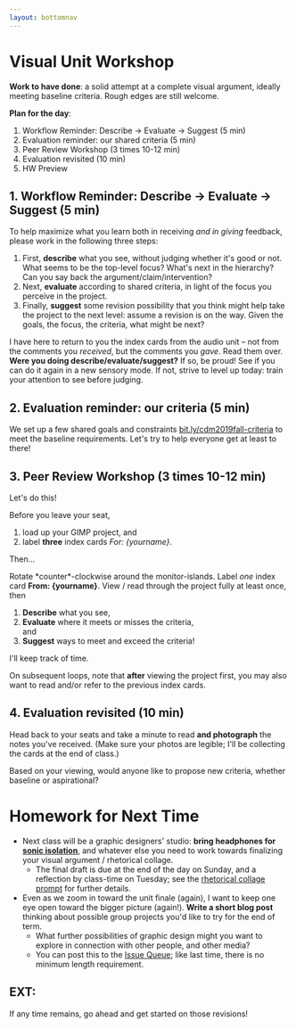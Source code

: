 ```yaml
---
layout: bottomnav
---
```


# Visual Unit Workshop

**Work to have done**: a solid attempt at a complete visual argument, ideally meeting baseline criteria. Rough edges are still welcome.


**Plan for the day**:

1. Workflow Reminder: Describe -> Evaluate -> Suggest (5 min)
2. Evaluation reminder: our shared criteria (5 min)
3. Peer Review Workshop (3 times 10-12 min)
4. Evaluation revisited (10 min)
5. HW Preview


## 1. Workflow Reminder: Describe -> Evaluate -> Suggest (5 min)

<!-- This is the same process as last time, but not everyone was doing it. Please do try: it helps make your comments more concrete and actionable. It's great to like something, but if you can't say *what* you liked, the creator can't build on that knowledge as effectively... and *you* may not be learning as much as you could by giving that comment. -->

To help maximize what you learn both in receiving _and in giving_ feedback, please work in the following three steps:

<div class="alert alert-info">
<ol><li> First, <strong>describe</strong> what you see, without judging whether it's good or not. What seems to be the top-level focus? What's next in the hierarchy? Can you say back the argument/claim/intervention? <!-- Help learn how the eye is drawn. Test whether the audience is getting the main point you want to get across. --></li>
<li>Next, <strong>evaluate</strong> according to shared criteria, in light of the focus you perceive in the project. <!-- This is still a form of description: it's not about "good" or "bad" in the abstract but about where it meets or misses the shared or stated goals. --></li>
<li>Finally, <strong>suggest</strong> some revision possibility that you think might help take the project to the next level: assume a revision is on the way. Given the goals, the focus, the criteria, what might be next? <!-- Pose this as a suggestion, not a command: and _interpret_ these as suggestions, not commands. --></li>
</ol>
</div>

I have here to return to you the index cards from the audio unit – not from the comments you *received*, but the comments you *gave*. Read them over. **Were you doing describe/evaluate/suggest?** If so, be proud! See if you can do it again in a new sensory mode. If not, strive to level up today: train your attention to see before judging.

## 2. Evaluation reminder: our criteria (5 min)
We set up a few shared goals and constraints [bit.ly/cdm2019fall-criteria](https://docs.google.com/document/d/1NcXvQsBNPaumL6h_7ghKLJbQxPe_ALCiFMtPgaQI0Zk/edit#heading=h.r8cu792fqkxb) to meet the baseline requirements. Let's try to help everyone get at least to there!

<!--
**Baseline criteria**
For a minimum grade of B, all projects for this unit must:

* Use arrangement, size, color, visual rhythm, and/or contrast to focus viewers' attention.
* Include at least one word, with a carefully chosen font, as explained in reflection.
* Have a clear message or intervention
* Incorporate juxtaposition
* Use at least 3 layers
* Use at least 1 GIMP tool beyond select, move, and text
* Argue in reflection why you did what you did

**Aspirational inspirations**
To target (but not guarantee) a grade above a B, the best projects for this unit may...

* Incorporate original photography
* Include something surprising or unexpected in the elements you bring together
* Have secondary and/or tertiary levels of hierarchy add layers or nuance to the argument
* Use a consistent / considered color palette (and say why you chose it)
* Use negative space actively
* Use more than one font
* Use GIMP filters or techniques (e.g. layer groups) that are new to you
* Use GitHub if that’s still challenging enough — or more GitHub features (e.g. releases) if GitHub is feeling familiar
-->



## 3. Peer Review Workshop (3 times 10-12 min)

Let's do this!

<div class="alert alert-success">
Before you leave your seat, <ol><li>load up your GIMP project, and</li><li>label <strong>three</strong> index cards <em>For: {yourname}</em>.</li>
</div>

Then...

<div class="alert alert-success">
Rotate *counter*-clockwise around the monitor-islands. Label <em>one</em> index card <strong>From: {yourname}</strong>. View / read through the project fully at least once, then
<ol><li><strong>Describe</strong> what you see,</li> <li><strong>Evaluate</strong> where it meets or misses the criteria,</li> and <li><strong>Suggest</strong> ways to meet and exceed the criteria!</li></ol>
</div>

I'll keep track of time.

On subsequent loops, note that **after** viewing the project first, you may also want to read and/or refer to the previous index cards.

## 4. Evaluation revisited (10 min)
Head back to your seats and take a minute to read **and photograph** the notes you've received. (Make sure your photos are legible; I'll be collecting the cards at the end of class.)

Based on your viewing, would anyone like to propose new criteria, whether baseline or aspirational?


# Homework for Next Time

* Next class will be a graphic designers' studio: **bring headphones for [sonic isolation](http://noisli.com)**, and whatever else you need to work towards finalizing your visual argument / rhetorical collage.
  - The final draft is due at the end of the day on Sunday, and a reflection by class-time on Tuesday; see the [rhetorical collage prompt](https://github.com/benmiller314/visual-argument-2019fall#project-2-visual-argument--rhetorical-collage) for further details.
* Even as we zoom in toward the unit finale (again), I want to keep one eye open toward the bigger picture (again!). **Write a short blog post** thinking about possible group projects you'd like to try for the end of term.
  - What further possibilities of graphic design might you want to explore in connection with other people, and other media?
  - You can post this to the [Issue Queue]({{site.github.repository_url}}/issues/10); like last time, there is no minimum length requirement.


## EXT:
If any time remains, go ahead and get started on those revisions!
